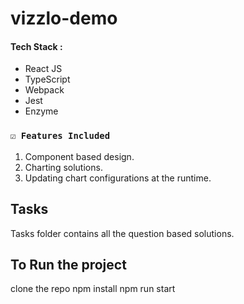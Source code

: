 # vizzlo-demo

#### Tech Stack :
- React JS
- TypeScript
- Webpack
- Jest
- Enzyme


### `☑️ Features Included`

1. Component based design.
2. Charting solutions.
3. Updating chart configurations at the runtime.

## Tasks
Tasks folder contains all the question based solutions.

## To Run the project
clone the repo
npm install
npm run start
